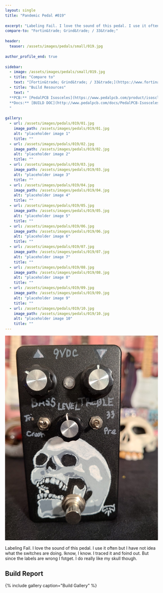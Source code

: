 ```yaml
---
layout: single
title: "Pandemic Pedal #019"

excerpt: "Labeling Fail. I love the sound of this pedal. I use it often but I have not idea what the switches are doing. I know, I know. I traced it and foind out. But since the labels are wrong I fotget. I do really like my skull though."
compare-to: "Fortin&trade; Grind&trade; / 33&trade;"

header:
  teaser: /assets/images/pedals/small/019.jpg

author_profile_end: true

sidebar:
  - image: /assets/images/pedals/small/019.jpg
  - title: "Compare to"
    text: "[Fortin&trade; Grind&trade; / 33&trade;](https://www.fortinamps.com/product-category/pedals/)"
  - title: "Build Resources"
    text: "
  **PCB:** [PedalPCB Isosceles](https://www.pedalpcb.com/product/isoscleles/)<br>
  **Docs:** [BUILD DOC](http://www.pedalpcb.com/docs/PedalPCB-Isosceles.pdf)
  "

gallery:
  - url: /assets/images/pedals/019/01.jpg
    image_path: /assets/images/pedals/019/01.jpg
    alt: "placeholder image 1"
    title: ""
  - url: /assets/images/pedals/019/02.jpg
    image_path: /assets/images/pedals/019/02.jpg
    alt: "placeholder image 2"
    title: ""
  - url: /assets/images/pedals/019/03.jpg
    image_path: /assets/images/pedals/019/03.jpg
    alt: "placeholder image 3"
    title: ""
  - url: /assets/images/pedals/019/04.jpg
    image_path: /assets/images/pedals/019/04.jpg
    alt: "placeholder image 4"
    title: ""
  - url: /assets/images/pedals/019/05.jpg
    image_path: /assets/images/pedals/019/05.jpg
    alt: "placeholder image 5"
    title: ""
  - url: /assets/images/pedals/019/06.jpg
    image_path: /assets/images/pedals/019/06.jpg
    alt: "placeholder image 6"
    title: ""
  - url: /assets/images/pedals/019/07.jpg
    image_path: /assets/images/pedals/019/07.jpg
    alt: "placeholder image 7"
    title: ""
  - url: /assets/images/pedals/019/08.jpg
    image_path: /assets/images/pedals/019/08.jpg
    alt: "placeholder image 8"
    title: ""
  - url: /assets/images/pedals/019/09.jpg
    image_path: /assets/images/pedals/019/09.jpg
    alt: "placeholder image 9"
    title: ""
  - url: /assets/images/pedals/019/10.jpg
    image_path: /assets/images/pedals/019/10.jpg
    alt: "placeholder image 10"
    title: ""
---
```


[![header](/assets/images/pedals/019.jpg)](/assets/images/pedals/019.jpg)

Labeling Fail. I love the sound of this pedal. I use it often but I have not idea what the switches are doing. Iknow, I know. I traced it and foind out. But since the labels are wrong I fotget. I do really like my skull though.

## Build Report ##

{% include gallery caption="Build Gallery" %}